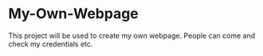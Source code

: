 # My-Own-Webpage
This project will be used to create my own webpage. People can come and check my credentials etc. 
